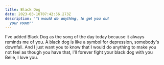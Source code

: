 ```yaml
---
title: Black Dog
date: 2023-03-10T07:42:56.273Z
description: '"𝑰 𝒘𝒐𝒖𝒍𝒅 𝒅𝒐 𝒂𝒏𝒚𝒕𝒉𝒊𝒏𝒈, 𝒕𝒐 𝒈𝒆𝒕 𝒚𝒐𝒖 𝒐𝒖𝒕
  𝒚𝒐𝒖𝒓 𝒓𝒐𝒐𝒎"'
---
```

I've added Black Dog as the song of the day today because it always reminds me of you. A black dog is like a symbol for depression, somebody's downfall. And I just want you to know that I would do anything to make you not feel as though you have that, I'll forever fight your black dog with you Belle, I love you.